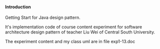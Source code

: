 #### Introduction

Getting Start for Java design pattern.

It's implementation code of course content experiment for software architecture design pattern of teacher Liu Wei of Central South University.

The experiment content and my class uml are in file exp1-13.doc

